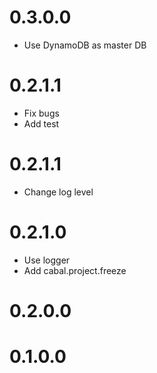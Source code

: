 
# 0.3.0.0

* Use DynamoDB as master DB

# 0.2.1.1

* Fix bugs
* Add test

# 0.2.1.1

* Change log level

# 0.2.1.0

* Use logger
* Add cabal.project.freeze

# 0.2.0.0

# 0.1.0.0


